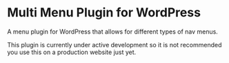 # Multi Menu Plugin for WordPress
A menu plugin for WordPress that allows for different types of nav menus.  

This plugin is currently under active development so it is not recommended you use this on a production website just yet.
